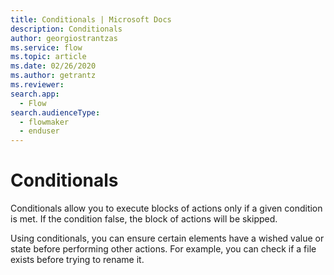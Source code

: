 ```yaml
---
title: Conditionals | Microsoft Docs
description: Conditionals
author: georgiostrantzas
ms.service: flow
ms.topic: article
ms.date: 02/26/2020
ms.author: getrantz
ms.reviewer:
search.app: 
  - Flow
search.audienceType: 
  - flowmaker
  - enduser
---
```


# Conditionals

Conditionals allow you to execute blocks of actions only if a given condition is met. If the condition false, the block of actions will be skipped.

Using conditionals, you can ensure certain elements have a wished value or state before performing other actions. For example, you can check if a file exists before trying to rename it. 
